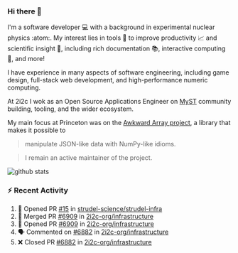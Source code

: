 ### Hi there 👋 

I'm a software developer 💻 with a background in experimental nuclear physics :atom:. My interest lies in tools :wrench: to improve productivity :chart_with_upwards_trend: and scientific insight :telescope:, including rich documentation 📚, interactive computing 🧮, and more! 

I have experience in many aspects of software engineering, including game design, full-stack web development, and high-performance numeric computing. 

At 2i2c I wok as an Open Source Applications Engineer on [MyST](https://github.com/jupyter-book/mystmd) community building, tooling, and the wider ecosystem. 

My main focus at Princeton was on the [Awkward Array project](awkward-array.org/), a library that makes it possible to 
> manipulate JSON-like data with NumPy-like idioms.

> I remain an active maintainer of the project. 

![github stats](https://github-readme-stats.vercel.app/api?username=agoose77&show_icons=true&hide_rank=true&hide_title=true&bg_color=30,e76445,904e95&text_color=efe3ec&icon_color=efe3ec)
<!--
**agoose77/agoose77** is a ✨ _special_ ✨ repository because its `README.md` (this file) appears on your GitHub profile.

Here are some ideas to get you started:

- 🔭 I’m currently working on ...
- 🌱 I’m currently learning ...
- 👯 I’m looking to collaborate on ...
- 🤔 I’m looking for help with ...
- 💬 Ask me about ...
- 📫 How to reach me: ...
- 😄 Pronouns: ...
- ⚡ Fun fact: ...
-->

### :zap: Recent Activity

<!--START_SECTION:activity-->
1. 💪 Opened PR [#15](https://github.com/strudel-science/strudel-infra/pull/15) in [strudel-science/strudel-infra](https://github.com/strudel-science/strudel-infra)
2. 🎉 Merged PR [#6909](https://github.com/2i2c-org/infrastructure/pull/6909) in [2i2c-org/infrastructure](https://github.com/2i2c-org/infrastructure)
3. 💪 Opened PR [#6909](https://github.com/2i2c-org/infrastructure/pull/6909) in [2i2c-org/infrastructure](https://github.com/2i2c-org/infrastructure)
4. 🗣 Commented on [#6882](https://github.com/2i2c-org/infrastructure/pull/6882#issuecomment-3389395451) in [2i2c-org/infrastructure](https://github.com/2i2c-org/infrastructure)
5. ❌ Closed PR [#6882](https://github.com/2i2c-org/infrastructure/pull/6882) in [2i2c-org/infrastructure](https://github.com/2i2c-org/infrastructure)
<!--END_SECTION:activity-->
